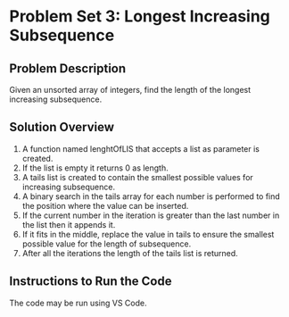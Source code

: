 # Problem Set 3: Longest Increasing Subsequence
## Problem Description
Given an unsorted array of integers, find the length of the longest increasing subsequence.
## Solution Overview
1. A function named lenghtOfLIS that accepts a list as parameter is created.
2. If the list is empty it returns 0 as length.
3. A tails list is created to contain the smallest possible values for increasing subsequence.
4. A binary search in the tails array for each number is performed to find the position where the value can be inserted.
5. If the current number in the iteration is greater than the last number in the list then it appends it.
6. If it fits in the middle, replace the value in tails to ensure the smallest possible value for the length of subsequence.
7. After all the iterations the length of the tails list is returned.
## Instructions to Run the Code
The code may be run using VS Code.
